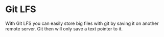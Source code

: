 # Git LFS
With Git LFS you can easily store big files with git by saving it on another remote server. Git then will only save a text pointer to it.